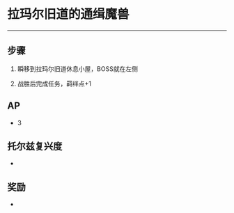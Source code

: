 # 拉玛尔旧道的通缉魔兽

---

## 步骤

1. 瞬移到拉玛尔旧道休息小屋，BOSS就在左侧

2. 战胜后完成任务，羁绊点+1

## AP

- 3

## 托尔兹复兴度

- 

## 奖励

- 